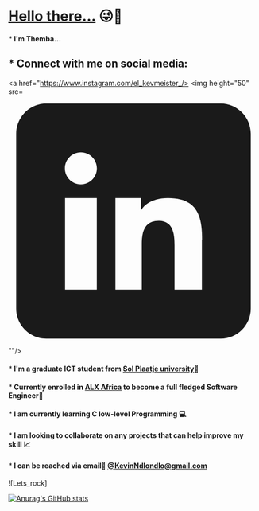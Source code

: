 # **<ins>Hello there...** :stuck_out_tongue_winking_eye::wave:</ins>
#### * I'm Themba...
## * Connect with me on social media:
<a href="https://www.instagram.com/el_kevmeister_/>
<img height="50" src=<?xml version="1.0" ?><!DOCTYPE svg  PUBLIC '-//W3C//DTD SVG 1.1//EN'  'http://www.w3.org/Graphics/SVG/1.1/DTD/svg11.dtd'><svg height="512px" style="enable-background:new 0 0 512 512;" version="1.1" viewBox="0 0 512 512" width="512px" xml:space="preserve" xmlns="http://www.w3.org/2000/svg" xmlns:xlink="http://www.w3.org/1999/xlink"><g id="linkdin__x2C__social__x2C_media_x2C__logo"><path d="M434.478,16H77.522C43.718,16,16,43.721,16,77.521v356.957   C16,468.278,43.718,496,77.522,496h356.955C468.285,496,496,468.278,496,434.479V77.521C496,43.721,468.285,16,434.478,16z    M181,247.812V396h-65V258.868V209h65V247.812z M148.37,181.128c-18.083,0-32.756-14.662-32.756-32.756   c0-18.097,14.673-32.741,32.756-32.741c18.108,0,32.767,14.645,32.767,32.741C181.137,166.466,166.479,181.128,148.37,181.128z    M396,294v102h-56v-90.833c0-21.75-2.355-49.724-32.164-49.724c-30.262,0-34.836,23.679-34.836,48.156V396h-54V245.12V209h52v25   h0.554c7.756-14,26.757-25.02,55.051-25.02c47.672,0,63.872,22.543,68.305,57.812c1.052,8.277,1.458,17.208,1.458,27.208H396z" style="fill-rule:evenodd;clip-rule:evenodd;fill:#1A1A1A;"/></g><g id="Layer_1"/></svg>""/>

#### * I'm a graduate ICT student from [Sol Plaatje university](https://www.spu.ac.za/):green_book:
#### * Currently enrolled in [ALX Africa](https://www.alxafrica.com/) to become a full fledged Software Engineer:green_book:
#### * I am currently learning C low-level Programming :computer:
#### * I am looking to collaborate on any projects that can help improve my skill :chart_with_upwards_trend:
#### * I can be reached via email:incoming_envelope: [@KevinNdlondlo@gmail.com](mailto:KevinNdlondlo@gmail.com)


![Lets_rock]


[![Anurag's GitHub stats](https://github-readme-stats.vercel.app/api?username=Shaix33)](https://github.com/anuraghazra/github-readme-stats)
